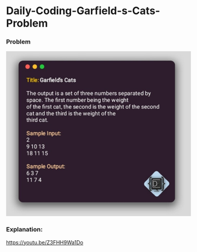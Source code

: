 # Daily-Coding-Garfield-s-Cats-Problem
### Problem  
![](prob.jpg)  
### Explanation:
https://youtu.be/Z3FHH9Wa1Do
